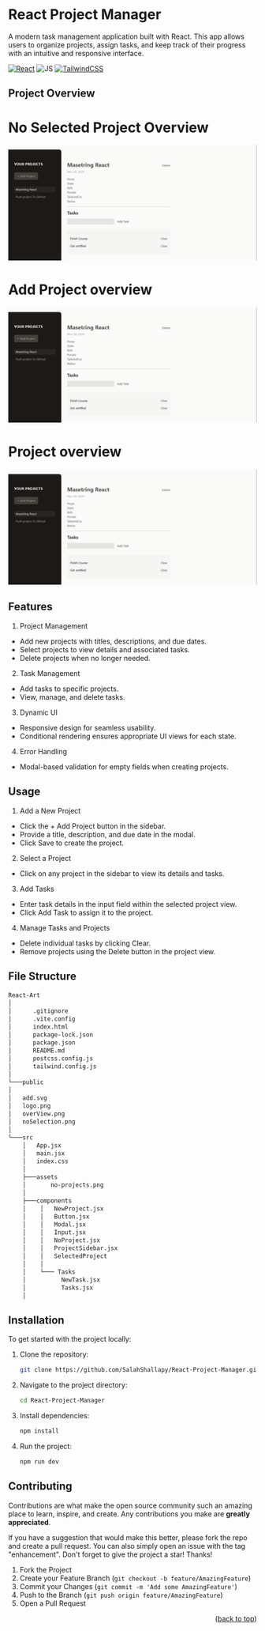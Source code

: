 # React Project Manager

A modern task management application built with React. This app allows users to organize projects, assign tasks, and keep track of their progress with an intuitive and responsive interface.

[![React](https://img.shields.io/badge/react-%2320232a.svg?style=for-the-badge&logo=react&logoColor=%2361DAFB)](https://react.dev/)
![JS](https://img.shields.io/badge/JavaScript-F7DF1E?style=for-the-badge&logo=javascript&logoColor=black)
[![TailwindCSS](https://img.shields.io/badge/tailwindcss-%2338B2AC.svg?style=for-the-badge&logo=tailwind-css&logoColor=white)](https://tailwindcss.com/)

## Project Overview

# No Selected Project Overview

![React Project Manager](./public/overView.png)

# Add Project overview

![React Project Manager](./public/overView.png)

# Project overview

![React Project Manager](./public/overView.png)

## Features

1. Project Management

- Add new projects with titles, descriptions, and due dates.
- Select projects to view details and associated tasks.
- Delete projects when no longer needed.

2. Task Management

- Add tasks to specific projects.
- View, manage, and delete tasks.

3. Dynamic UI

- Responsive design for seamless usability.
- Conditional rendering ensures appropriate UI views for each state.

4. Error Handling

- Modal-based validation for empty fields when creating projects.

## Usage

1. Add a New Project

- Click the + Add Project button in the sidebar.
- Provide a title, description, and due date in the modal.
- Click Save to create the project.

2. Select a Project

- Click on any project in the sidebar to view its details and tasks.

3. Add Tasks

- Enter task details in the input field within the selected project view.
- Click Add Task to assign it to the project.

4. Manage Tasks and Projects

- Delete individual tasks by clicking Clear.
- Remove projects using the Delete button in the project view.

## File Structure

```
React-Art
│
│      .gitignore
│      .vite.config
│      index.html
│      package-lock.json
│      package.json
│      README.md
│      postcss.config.js
│      tailwind.config.js
│
└───public
│
│   add.svg
│   logo.png
│   overView.png
│   noSelection.png
│
└───src
    │   App.jsx
    │   main.jsx
    │   index.css
    │
    ├───assets
    │       no-projects.png
    │
    ├───components
    │    │   NewProject.jsx
    │    │   Button.jsx
    │    │   Modal.jsx
    │    │   Input.jsx
    │    │   NoProject.jsx
    │    │   ProjectSidebar.jsx
    │    │   SelectedProject
    │    │
    │    └─── Tasks
    │          NewTask.jsx
    │          Tasks.jsx
    │
```

## Installation

To get started with the project locally:

1. Clone the repository:
   ```bash
   git clone https://github.com/SalahShallapy/React-Project-Manager.git
   ```
2. Navigate to the project directory:
   ```bash
   cd React-Project-Manager
   ```
3. Install dependencies:
   ```bash
   npm install
   ```
4. Run the project:
   ```bash
   npm run dev
   ```

## Contributing

Contributions are what make the open source community such an amazing place to learn, inspire, and create. Any contributions you make are **greatly appreciated**.

If you have a suggestion that would make this better, please fork the repo and create a pull request. You can also simply open an issue with the tag "enhancement".
Don't forget to give the project a star! Thanks!

1. Fork the Project
2. Create your Feature Branch (`git checkout -b feature/AmazingFeature`)
3. Commit your Changes (`git commit -m 'Add some AmazingFeature'`)
4. Push to the Branch (`git push origin feature/AmazingFeature`)
5. Open a Pull Request

<p align="right">(<a href="#top">back to top</a>)</p>

